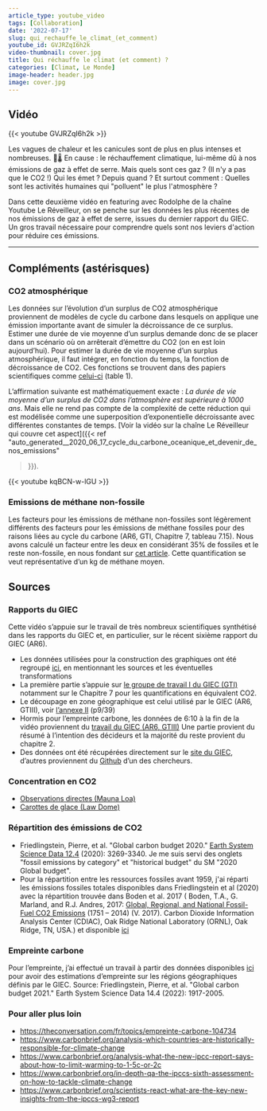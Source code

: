 ```yaml
---
article_type: youtube_video
tags: [Collaboration]
date: '2022-07-17'
slug: qui_rechauffe_le_climat_(et_comment)
youtube_id: GVJRZqI6h2k
video-thumbnail: cover.jpg
title: Qui réchauffe le climat (et comment) ?
categories: [Climat, Le Monde]
image-header: header.jpg
image: cover.jpg
---
```


## Vidéo

{{< youtube GVJRZqI6h2k >}}

Les vagues de chaleur et les canicules sont de plus en plus intenses et
nombreuses. 🥵🌡️ En cause : le réchauffement climatique, lui-même dû à
nos émissions de gaz à effet de serre. Mais quels sont ces gaz ? (Il n'y
a pas que le CO2 !) Qui les émet ? Depuis quand ? Et surtout comment :
Quelles sont les activités humaines qui "polluent" le plus l'atmosphère ?

Dans cette deuxième vidéo en featuring avec Rodolphe de la chaîne Youtube
Le Réveilleur, on se penche sur les données les plus récentes de nos
émissions de gaz à effet de serre, issues du dernier rapport du GIEC. Un
gros travail nécessaire pour comprendre quels sont nos leviers d'action
pour réduire ces émissions.


<hr>

## Compléments (astérisques)

### CO2 atmosphérique

Les données sur l’évolution d’un surplus de CO2 atmosphérique proviennent de
modèles de cycle du carbone dans lesquels on applique une émission importante
avant de simuler la décroissance de ce surplus. Estimer une durée de vie
moyenne d’un surplus demande donc de se placer dans un scénario où on
arrêterait d’émettre du CO2 (on en est loin aujourd’hui). Pour estimer la durée
de vie moyenne d’un surplus atmosphérique, il faut intégrer, en fonction du
temps, la fonction de décroissance de CO2. Ces fonctions se trouvent dans des
papiers scientifiques comme
[celui-ci](https://acp.copernicus.org/articles/17/7213/2017/acp-17-7213-2017.pdf)
(table 1). 

L’affirmation suivante est mathématiquement exacte : _La durée de vie moyenne d’un surplus de CO2 dans l’atmosphère est supérieure à 1000 ans_. Mais elle ne rend pas compte de la complexité de cette réduction qui est
modélisée comme une superposition d’exponentielle décroissante avec différentes
constantes de temps. [Voir la vidéo sur la chaîne Le Réveilleur qui couvre cet
aspect]({{< ref
"auto_generated__2020_06_17_cycle_du_carbone_oceanique_et_devenir_de_nos_emissions"
>}}).

{{< youtube kqBCN-w-lGU >}}

### Emissions de méthane non-fossile

Les facteurs pour les émissions de méthane non-fossiles sont légèrement
différents des facteurs pour les émissions de méthane fossiles pour des raisons
liées au cycle du carbone (AR6, GTI, Chapitre 7, tableau 7.15). Nous avons
calculé un facteur entre les deux en considérant 35% de fossiles et le reste
non-fossile, en nous fondant sur [cet
article](https://essd.copernicus.org/articles/12/1561/2020/). Cette
quantification se veut représentative d’un kg de méthane moyen. 

## Sources 

### Rapports du GIEC

Cette vidéo s’appuie sur le travail de très nombreux scientifiques synthétisé dans les rapports du GIEC et, en particulier, sur le récent sixième rapport du GIEC (AR6).

- Les données utilisées pour la construction des graphiques ont été regroupé
[ici](https://docs.google.com/spreadsheets/d/1TTBN67y2GPxKdpVyYeOg1BS5b7-Vcx5K3wrwE25aHfA/edit?usp=sharing),
en mentionnant les sources et les éventuelles transformations
- La première partie s’appuie sur [le groupe de travail I du GIEC
(GTI)](https://www.ipcc.ch/report/ar6/wg1/) notamment sur le Chapitre 7 pour
les quantifications en équivalent CO2.
- Le découpage en zone géographique est celui utilisé par le GIEC (AR6, GTIII),
voir [l’annexe
II](https://report.ipcc.ch/ar6wg3/pdf/IPCC_AR6_WGIII_Annex-II.pdf) (p9/39)
- Hormis pour l’empreinte carbone, les données de 6:10 à la fin de la vidéo
proviennent du [travail du GIEC (AR6,
GTIII)](https://www.ipcc.ch/report/sixth-assessment-report-working-group-3/)
Une partie provient du résumé à l’intention des décideurs et la majorité du
reste provient du chapitre 2.
- Des données ont été récupérées directement sur le [site du
GIEC](https://ipcc-browser.ipcc-data.org/browser/dataset?id=441), d’autres
proviennent du
[Github](https://github.com/mcc-apsis/AR6-Emissions-trends-and-drivers/tree/master/Results/Plot%20data/IPCC%20archive)
d’un des chercheurs.


### Concentration en CO2

- [Observations directes (Mauna Loa)](https://gml.noaa.gov/webdata/ccgg/trends/co2/co2_annmean_mlo.txt)
- [Carottes de glace (Law Dome)](https://www.ncei.noaa.gov/pub/data/paleo/icecore/antarctica/law/law2018co2.txt )

### Répartition des émissions de CO2

- Friedlingstein, Pierre, et al. "Global carbon budget 2020." [Earth System
Science Data
12.4](https://www.icos-cp.eu/science-and-impact/global-carbon-budget/2020)
(2020): 3269-3340. Je me suis servi des onglets "fossil emissions by category"
et "historical budget" du SM "2020 Global budget".
- Pour la répartition entre les ressources fossiles avant 1959, j'ai réparti
les émissions fossiles totales disponibles dans Friedlingstein et al (2020)
avec la répartition trouvée dans Boden et al. 2017 ( Boden, T.A., G. Marland,
and R.J. Andres, 2017: [Global, Regional, and National Fossil-Fuel CO2
Emissions](https://cdiac.ess-dive.lbl.gov/trends/emis/overview.html) (1751 – 2014) (V. 2017). Carbon Dioxide Information Analysis Center (CDIAC), Oak Ridge
National Laboratory (ORNL), Oak Ridge, TN, USA.) et disponible
[ici](https://cdiac.ess-dive.lbl.gov/trends/emis/tre_glob.html)

### Empreinte carbone

Pour l’empreinte, j’ai effectué un travail à partir des données disponibles
[ici](https://www.icos-cp.eu/science-and-impact/global-carbon-budget/2021) pour
avoir des estimations d’empreinte sur les régions géographiques définis par le
GIEC. Source: Friedlingstein, Pierre, et al. "Global carbon budget 2021." Earth
System Science Data 14.4 (2022): 1917-2005. 

### Pour aller plus loin 

- https://theconversation.com/fr/topics/empreinte-carbone-104734
- https://www.carbonbrief.org/analysis-which-countries-are-historically-responsible-for-climate-change
- https://www.carbonbrief.org/analysis-what-the-new-ipcc-report-says-about-how-to-limit-warming-to-1-5c-or-2c
- https://www.carbonbrief.org/in-depth-qa-the-ipccs-sixth-assessment-on-how-to-tackle-climate-change
- https://www.carbonbrief.org/scientists-react-what-are-the-key-new-insights-from-the-ipccs-wg3-report
